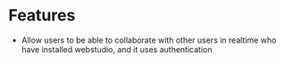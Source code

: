 # Features

- Allow users to be able to collaborate with other users in realtime who have installed webstudio, and it uses authentication
